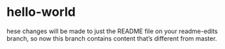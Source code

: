 # hello-world
hese changes will be made to just the README file on your readme-edits branch, so now this branch contains content that’s different from master.
